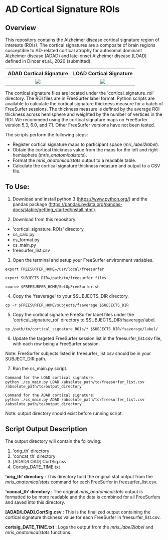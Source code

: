 # AD Cortical Signature ROIs
## Overview

This repository contains the Alzheimer disease cortical signature region of interests (ROIs). The cortical signatures are a composite of brain regions susceptible to AD-related cortical atrophy for autosomal dominant Alzheimer disease (ADAD) and late-onset Alzheimer disease (LOAD) defined in Dincer et.al., 2020 (submitted).
  
  
ADAD Cortical Signature            |  LOAD Cortical Signature
:-------------------------:|:-------------------------:
![](https://github.com/benzinger-icl/ADcortsig-roi/blob/master/example_images/ADADCortSig_image.png)  |  ![](https://github.com/benzinger-icl/ADcortsig-roi/blob/master/example_images/LOADCortSig_image.png)
 


The cortical signature files are located under the 'cortical_signature_roi' directory. The ROI files are in FreeSurfer label format. Python scripts are available to calculate the cortical signature thickness measure for a batch of FreeSurfer sessions. The thickness measure is defined by the average ROI thickness across hemisphere and weighted by the number of vertices in the ROI. We recommend using the cortical signature maps on FreeSurfer version 5.3, 6.0, and 7.1. Other FreeSurfer versions have not been tested.

The scripts perform the following steps:
-	Register cortical signature maps to participant space (*mri_label2label*).
-	Obtain the cortical thickness value from the maps for the left and right hemisphere (*mris_anatomicalstats*).
-	Format the *mris_anatomicalstats* output to a readable table.
-	Calculate the cortical signature thickness measure and output to a CSV file.  


## To Use:
1. Download and install python 3 (https://www.python.org/) and the pandas package (https://pandas.pydata.org/pandas-docs/stable/getting_started/install.html).

2. Download from this repository:
 - 'cortical_signature_ROIs' directory
- cs_calc.py
- cs_format.py
- cs_main.py
- freesurfer_list.csv

3. Open the terminal and setup your FreeSurfer environment variables.

```
export FREESURFER_HOME=/usr/local/freesurfer

export SUBJECTS_DIR=/path/to/freesurfer_files

source $FREESURFER_HOME/SetUpFreeSurfer.sh
```

4. Copy the 'fsaverage' to your $SUBJECTS_DIR directory.

```
cp -r $FREESURFER_HOME/subjects/fsaverage $SUBJECTS_DIR
```

5. Copy the cortical signature FreeSurfer label files under the 'cortical_signature_roi' directory to $SUBJECTS_DIR/fsaverage/label.

```
cp /path/to/cortical_signature_ROIs/* $SUBJECTS_DIR/fsaverage/label/
```

6. Update the targeted FreeSurfer session list in the freesurfer_list.csv file, with each row being a FreeSurfer session.

Note: FreeSurfer subjects listed in freesurfer_list.csv should be in your SUBJECT_DIR path.

7. Run the cs_main.py script.
```
Command for the LOAD cortical signature:
python ./cs_main.py LOAD /absolute_path/to/freesurfer_list.csv /absolute_path/to/output_directory

Command for the ADAD cortical signature:
python ./cs_main.py ADAD /absolute_path/to/freesurfer_list.csv /absolute_path/to/output_directory
```
Note:  output directory should exist before running script.

## Script Output Description

The output directory will contain the following: 
1.	'orig_th' directory
2.	'concat_th' directory
3.	[ADAD/LOAD].CortSig.csv
4.	Cortsig_DATE_TIME.txt

**'orig_th' directory**
: This directory hold the original stat output from the *mris_anatomicalstats* command for each FreeSurfer in freesurfer_list.csv.

**'concat_th' directory**
: The original *mris_anatomicalstats* output is formatted to be more readable and the data is combined for all FreeSurfers and saved into this directory.

**[ADAD/LOAD].CortSig.csv**
: This is the finalized output containing the cortical signature thickness value for each FreeSurfer in freesurfer_list.csv.

**cortsig_DATE_TIME.txt**
: Logs the output from the *mris_label2label* and *mris_anatomicalstats* functions.
